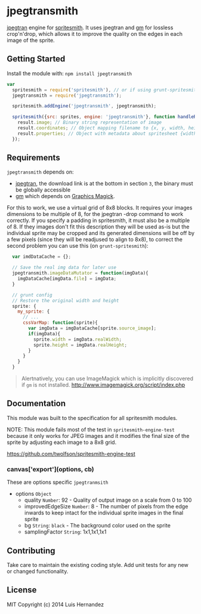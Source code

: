 # jpegtransmith

[jpegtran][jpegtran] engine for [spritesmith][spritesmith]. It uses jpegtran and [gm][gm] for lossless crop'n'drop, which allows it to
improve the quality on the edges in each image of the sprite.

[jpegtran]: http://jpegclub.org/jpegtran/
[gm]: http://aheckmann.github.io/gm/
[spritesmith]: https://github.com/Ensighten/spritesmith

## Getting Started
Install the module with: `npm install jpegtransmith`

```js
var
  spritesmith = require('spritesmith'), // or if using grunt-spritesmith: require('grunt-spritesmith/node_modules/spritesmith/src/smith.js')
  jpegtransmith = require('jpegtransmith');

  spritesmith.addEngine('jpegtransmith', jpegtransmith);

  spritesmith({src: sprites, engine: 'jpegtransmith'}, function handleResult (err, result) {
    result.image; // Binary string representation of image
    result.coordinates; // Object mapping filename to {x, y, width, height} of image
    result.properties; // Object with metadata about spritesheet {width, height}, see Requirements for possible disparities
  });
```

## Requirements
`jpegtransmith` depends on:
* [jpegtran][jpegtran], the download link is at the bottom in section `3`, the binary must be globally accessible
* [gm](https://github.com/aheckmann/gm) which depends on [Graphics Magick](http://www.graphicsmagick.org/).

For this to work, we use a virtual grid of 8x8 blocks. It requires your images dimensions to be multiple of 8, for the
jpegtran -drop command to work correctly. If you specify a padding in spritesmith, it must also be a multiple of 8.
If they images don't fit this description they will be used as-is but the individual sprite may be cropped and its generated dimensions
 will be off by a few pixels (since they will be readjused to align to 8x8), to correct the second problem you can use this (on `grunt-spritesmith`):

```js
  var imdDataCache = {};

  // Save the real img data for later use
  jpegtransmith.imageDataMutator = function(imgData){
    imgDataCache[imgData.file] = imgData;
  }

  // grunt config
  // Restore the original width and height
  sprite: {
    my_sprite: {
      // ...
      cssVarMap: function(sprite){
        var imgData = imgDataCache[sprite.source_image];
        if(imgData){
          sprite.width = imgData.realWidth;
          sprite.height = imgData.realHeight;
        }
      }
    }
  }
```

> Alertnatively, you can use ImageMagick which is implicitly discovered if `gm` is not installed.
> http://www.imagemagick.org/script/index.php



## Documentation
This module was built to the specification for all spritesmith modules.

NOTE: This module fails most of the test in `spritesmith-engine-test` because it only works for JPEG images and it modifies the final size of the
sprite by adjusting each image to a 8x8 grid.

https://github.com/twolfson/spritesmith-engine-test

### canvas\['export'\](options, cb)
These are options specific `jpegtranmsith`

- options `Object`
  - quality `Number`: 92 - Quality of output image on a scale from 0 to 100
  - improvedEdgeSize `Number`: 8 - The number of pixels from the edge inwards to keep intact for the individual sprite images in the final sprite
  - bg `String`: `black` - The background color used on the sprite
  - samplingFactor `String`: 1x1,1x1,1x1

## Contributing
Take care to maintain the existing coding style. Add unit tests for any new or changed functionality.

## License
MIT
Copyright (c) 2014 Luis Hernandez